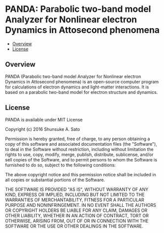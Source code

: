 # PANDA: Parabolic two-band model Analyzer for Nonlinear electron Dynamics in Attosecond phenomena

- [Overview](#overview)
- [License](#license)

## Overview

PANDA (Parabolic two-band model Analyzer for Nonlinear electron Dynamics in 
Attosecond phenomena) is an open-source computer program for calculations of 
electron dynamics and light-matter interactions. It is based on a parabolic 
two-band model for electron structure and dynamics.

## License

PANDA is available under MIT License

Copyright (c) 2016 Shunsuke A. Sato

Permission is hereby granted, free of charge, to any person obtaining a copy
of this software and associated documentation files (the "Software"), to deal
in the Software without restriction, including without limitation the rights
to use, copy, modify, merge, publish, distribute, sublicense, and/or sell
copies of the Software, and to permit persons to whom the Software is
furnished to do so, subject to the following conditions:

The above copyright notice and this permission notice shall be included in all
copies or substantial portions of the Software.

THE SOFTWARE IS PROVIDED "AS IS", WITHOUT WARRANTY OF ANY KIND, EXPRESS OR
IMPLIED, INCLUDING BUT NOT LIMITED TO THE WARRANTIES OF MERCHANTABILITY,
FITNESS FOR A PARTICULAR PURPOSE AND NONINFRINGEMENT. IN NO EVENT SHALL THE
AUTHORS OR COPYRIGHT HOLDERS BE LIABLE FOR ANY CLAIM, DAMAGES OR OTHER
LIABILITY, WHETHER IN AN ACTION OF CONTRACT, TORT OR OTHERWISE, ARISING FROM,
OUT OF OR IN CONNECTION WITH THE SOFTWARE OR THE USE OR OTHER DEALINGS IN THE
SOFTWARE.

